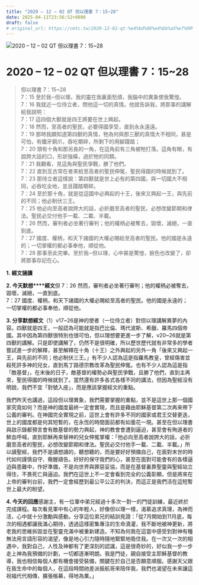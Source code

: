 ```yaml
---
title: "2020 – 12 – 02 QT 但以理書 7：15~28"
date: 2025-04-11T23:56:52+0800
draft: false
# original_url: https://cmtc.tw/2020-12-02-qt-%e4%bd%86%e4%bb%a5%e7%90%86%e6%9b%b8-7%ef%bc%9a1528
---
```


![2020 – 12 – 02 QT  但以理書 7：15\~28](/images/qt.jpg   "2020 – 12 – 02 QT  但以理書 7：15\~28")

# 2020 – 12 – 02 QT 但以理書 7：15\~28

> 但以理書 7：15\~28  
> 7：15 至於我─但以理，我的靈在我裏面愁煩，我腦中的異象使我驚惶。  
> 7：16 我就近一位侍立者，問他這一切的真情。他就告訴我，將那事的講解給我說明：  
> 7：17 這四個大獸就是四王將要在世上興起。  
> 7：18 然而，至高者的聖民，必要得國享受，直到永永遠遠。  
> 7：19 那時我願知道第四獸的真情，牠為何與那三獸的真情大不相同，甚是可怕，有鐵牙銅爪，吞吃嚼碎，所剩下的用腳踐踏；  
> 7：20 頭有十角和那另長的一角，在這角前有三角被牠打落。這角有眼，有說誇大話的口，形狀強橫，過於牠的同類。  
> 7：21 我觀看，見這角與聖民爭戰，勝了他們。  
> 7：22 直到亙古常在者來給至高者的聖民伸冤，聖民得國的時候就到了。  
> 7：23 那侍立者這樣說：第四獸就是世上必有的第四國，與一切國大不相同，必吞吃全地，並且踐踏嚼碎。  
> 7：24 至於那十角，就是從這國中必興起的十王，後來又興起一王，與先前的不同；他必制伏三王。  
> 7：25 他必向至高者說誇大的話，必折磨至高者的聖民，必想改變節期和律法。聖民必交付他手一載、二載、半載。  
> 7：26 然而，審判者必坐著行審判；他的權柄必被奪去，毀壞，滅絕，一直到底。  
> 7：27 國度、權柄，和天下諸國的大權必賜給至高者的聖民。他的國是永遠的；一切掌權的都必事奉他，順從他。  
> 7：28 那事至此完畢。至於我─但以理，心中甚是驚惶，臉色也改變了，卻將那事存記在心。

**1.** **經文誦讀**

**2. 今天默想****經文**但 7：26 然而，審判者必坐著行審判；他的權柄必被奪去，毀壞，滅絕，一直到底。  
7：27 國度、權柄，和天下諸國的大權必賜給至高者的聖民。他的國是永遠的；一切掌權的都必事奉他，順從他。

**3. 分享默想經文**（1）v17\~26是神的使者（一位侍立者）對但以理講解異夢的內容。四獸就是四王，一般認為可能就是指巴比倫、瑪代波斯、希臘、羅馬四個帝國。其中因為第四獸很特別也很可怕，但以理想要更進一步了解，v20\~26就是第四獸的講解。只是即使講解了，仍然不是很明確，所以歷世歷代就有非常多的學者嘗試進一步的解釋，甚至解釋在十角（十王）之外興起的另外一角「後來又興起一王，與先前的不同；他必制伏三王。」有不少人認為這是指羅馬教皇，曾經傷害並殺死許多神的兒女，直到馬丁路德宗教改革為聖民伸冤。也有不少人認為這是指「敵基督」，在末後的日子，敵基督的權勢必與聖民爭戰，且勝了他們，直到主再來，聖民得國的時候就到了。當然還有許多各式各樣不同的講法，但因為聖經沒有明說，我們不宜「對號入座」，而是應該掌握經文的重點。

我們昨天也講過，這段但以理異象，我們需要掌握的重點，並不是這世上那一個國家究竟如何？而是神的國度最終一定會實現，而且是藉由耶穌基督第二次再來帶下公義的審判。在神國完全實現之前，這世上會有許多不同的國家或君王交替更迭，世上的國度都是何其短暫的，在永恆的時間面前都有如曇花一現。甚至在但以理書 與啟示錄都預言會有敵基督的勢力興起，神的教會會遭到逼迫，甚至會有殉道者的鮮血呼喊，直到耶穌再來替神的兒女伸冤掌權：「他必向至高者說誇大的話，必折磨至高者的聖民，必想改變節期和律法。聖民必交付他手一載、二載、半載。」所以讀聖經，我們不是讀想讀的，聽想聽的，而是要好好預備自己，在面對末世的時代如何謹慎自守、儆醒禱告。好好的保守我們的心，甚至在面對可能會有的各樣逼迫與患難中，作好準備，不是向世界與罪惡妥協，而是在基督裏靠聖靈與聖經站立得住，不畏死亡與逼迫。我們在這世上不一定會看到完全的公義彰顯，但是將來在上帝的審判台前，我們一定會經歷到最公平公正的判決，而這正是我們活在這短暫世上最大的盼望。

**4. 今天的回應**感謝主，有一位軍中弟兄經過十多次一對一的門徒訓練，最近終於完成課程。每次看見軍中有心的年輕人，好像但以理一樣，渴慕追求真理，為神而活，心中就十分激勵與感動。分享這位弟兄的結訓見證：「從7月開始到11月底，每次的相遇都讓我滿心期待，透過這樣密集專注的生命澆灌，我不斷地被神更新，將老我的思維拆毀並在聖靈充滿中被重新建造。不知為何我在這當中感受到對神有種無法用言語形容的渴望，像是地心引力隨時隨地緊緊地吸住我。在一次又一次的相遇中，我對自己，人性及神都有了更深刻的認識，這是很奇妙的，好似我一步一步走上神為我預備的計劃，一切都逐漸明朗。我是門徒，親自接受主耶穌基督的教導，我也相信每個人都有機會接受裝備，關鍵在於自己是否願意順服。感謝天父跟在我生命中的每個人，在這段時間祂差派振航哥來陪伴我，我們也渴望在未來讓這祝福代代相傳，擴張帳幕，得地為業。」